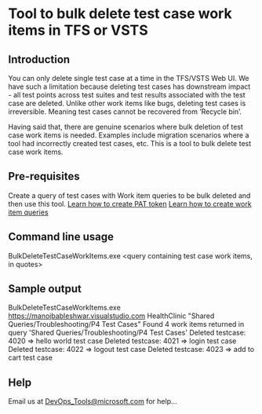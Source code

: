 ﻿# Tool to bulk delete test case work items in TFS or VSTS

## Introduction

You can only delete single test case at a time in the TFS/VSTS Web UI. We have such a limitation because deleting test cases has downstream impact - all test points across test suites and test results associated with the test case are deleted. Unlike other work items like bugs, deleting test cases is irreversible. Meaning test cases cannot be recovered from ‘Recycle bin’. 

Having said that, there are genuine scenarios where bulk deletion of test case work items is needed. Examples include migration scenarios where a tool had incorrectly created test cases, etc. This is a tool to bulk delete test case work items. 

## Pre-requisites
Create a query of test cases with Work item queries to be bulk deleted and then use this tool.
[Learn how to create PAT token](https://docs.microsoft.com/en-us/vsts/git/_shared/personal-access-tokens)
[Learn how to create work item queries](https://docs.microsoft.com/en-us/vsts/work/track/using-queries)

## Command line usage
BulkDeleteTestCaseWorkItems.exe <account or tfs server including https or http> <team project name> <query containing test case work items, in quotes> <pat token>

## Sample output
BulkDeleteTestCaseWorkItems.exe https://manojbableshwar.visualstudio.com HealthClinic "Shared Queries/Troubleshooting/P4 Test Cases" <pat token>
Found 4 work items returned in query 'Shared Queries/Troubleshooting/P4 Test Cases'
Deleted testcase: 4020 => hello world test case
Deleted testcase: 4021 => login test case
Deleted testcase: 4022 => logout test case
Deleted testcase: 4023 => add to cart test case

## Help
Email us at DevOps_Tools@microsoft.com for help... 